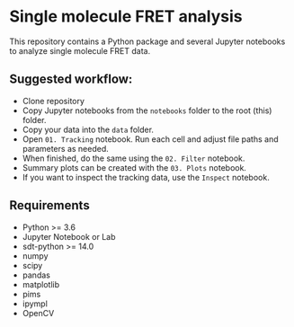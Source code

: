 <!--
SPDX-FileCopyrightText: 2020 Lukas Schrangl <lukas.schrangl@tuwien.ac.at>

SPDX-License-Identifier: CC-BY-4.0
-->

# Single molecule FRET analysis

This repository contains a Python package and several Jupyter notebooks to
analyze single molecule FRET data.


## Suggested workflow:

- Clone repository
- Copy Jupyter notebooks from the `notebooks` folder to the root (this) folder.
- Copy your data into the `data` folder.
- Open `01. Tracking` notebook. Run each cell and adjust file paths and
  parameters as needed.
- When finished, do the same using the `02. Filter` notebook.
- Summary plots can be created with the `03. Plots` notebook.
- If you want to inspect the tracking data, use the `Inspect` notebook.


## Requirements

- Python >= 3.6
- Jupyter Notebook or Lab
- sdt-python >= 14.0
- numpy
- scipy
- pandas
- matplotlib
- pims
- ipympl
- OpenCV
